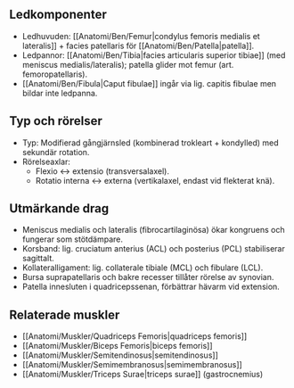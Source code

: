 ## Ledkomponenter
- Ledhuvuden: [[Anatomi/Ben/Femur|condylus femoris medialis et lateralis]] + facies patellaris för [[Anatomi/Ben/Patella|patella]].
- Ledpannor: [[Anatomi/Ben/Tibia|facies articularis superior tibiae]] (med meniscus medialis/lateralis); patella glider mot femur (art. femoropatellaris).
- [[Anatomi/Ben/Fibula|Caput fibulae]] ingår via lig. capitis fibulae men bildar inte ledpanna.

## Typ och rörelser
- Typ: Modifierad gångjärnsled (kombinerad trokleart + kondylled) med sekundär rotation.
- Rörelseaxlar:
  - Flexio ↔ extensio (transversalaxel).
  - Rotatio interna ↔ externa (vertikalaxel, endast vid flekterat knä).

## Utmärkande drag
- Meniscus medialis och lateralis (fibrocartilaginösa) ökar kongruens och fungerar som stötdämpare.
- Korsband: lig. cruciatum anterius (ACL) och posterius (PCL) stabiliserar sagittalt.
- Kollateralligament: lig. collaterale tibiale (MCL) och fibulare (LCL).
- Bursa suprapatellaris och bakre recesser tillåter rörelse av synovian.
- Patella innesluten i quadricepssenan, förbättrar hävarm vid extension.

## Relaterade muskler
- [[Anatomi/Muskler/Quadriceps Femoris|quadriceps femoris]]
- [[Anatomi/Muskler/Biceps Femoris|biceps femoris]]
- [[Anatomi/Muskler/Semitendinosus|semitendinosus]]
- [[Anatomi/Muskler/Semimembranosus|semimembranosus]]
- [[Anatomi/Muskler/Triceps Surae|triceps surae]] (gastrocnemius)
